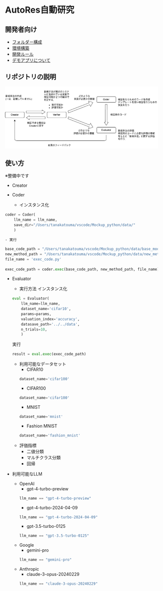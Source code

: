 # AutoRes自動研究


## 開発者向け
- [フォルダー構成](https://github.com/auto-res/Mockup_python/blob/develop/docs/folder.md)
- [環境構築](https://www.notion.so/dead026297e04a9399987ea8e02df1da)
- [開発ルール](https://github.com/auto-res/Mockup_python/blob/develop/docs/development_rule.md)
- [デモアプリについて](https://github.com/auto-res/Mockup_python/tree/main/src/streamlit)


## リポジトリの説明

![system](images/system3.png)



## 使い方
※整備中です

- Creator



- Coder
    - インスタンス化
```python
coder = Coder(
    llm_name = llm_name,
    save_dir="/Users/tanakatouma/vscode/Mockup_python/data/"
    )
```

    - 実行

```python
base_code_path = "/Users/tanakatouma/vscode/Mockup_python/data/base_model.txt"
new_method_path = "/Users/tanakatouma/vscode/Mockup_python/data/new_method.txt"
file_name = 'exec_code.py'

exec_code_path = coder.exec(base_code_path, new_method_path, file_name)
```

- Evaluator
    - 実行方法
    インスタンス化
    ```python
    eval = Evaluator(
        llm_name=llm_name,
        dataset_name='cifar10',
        params=params,
        valuation_index='accuracy',
        datasave_path='../../data',
        n_trials=10,
        )
    ```
    実行
    ```python
    result = eval.exec(exec_code_path)
    ```
    - 利用可能なデータセット
        - CIFAR10
        ```python
        dataset_name='cifar100'
        ```
        - CIFAR100
        ```python
        dataset_name='cifar100'
        ```
        - MNIST
        ```python
        dataset_name='mnist'
        ```
        - Fashion MNIST
        ```python
        dataset_name='fashion_mnist'
        ```
    - 評価指標
        - 二値分類
        - マルチクラス分類
        - 回帰

- 利用可能なLLM
    - OpenAI
        - gpt-4-turbo-preview
        ```python
        llm_name == "gpt-4-turbo-preview"
        ```
         - gpt-4-turbo-2024-04-09
        ```python
        llm_name == "gpt-4-turbo-2024-04-09"
        ```
        - gpt-3.5-turbo-0125
        ```python
        llm_name == "gpt-3.5-turbo-0125"
        ```
    - Google
        - gemini-pro
        ```python
        llm_name == "gemini-pro"
        ```
    - Anthropic
        - claude-3-opus-20240229
        ```python
        llm_name == "claude-3-opus-20240229"
        ```
